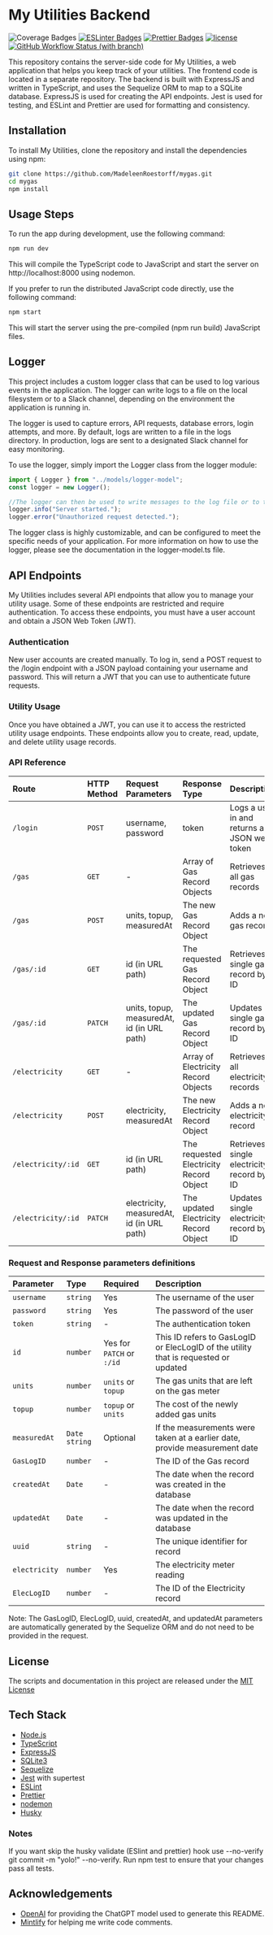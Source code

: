 # My Utilities Backend

![Coverage Badges](https://img.shields.io/endpoint?url=https://gist.githubusercontent.com/MadeleenRoestorff/e3835b95ac826635d78b5d047b92b16a/raw/mygas_heads_main.json)
[![ESLinter Badges](https://img.shields.io/badge/Linter-ESlint-4B32C3?logo=ESLint)](https://eslint.org/docs/latest/rules/)
[![Prettier Badges](https://img.shields.io/badge/Formater-Prettier-F7B93E?logo=Prettier)](https://prettier.io/docs/en/precommit.html)
[![license](https://img.shields.io/badge/License-MIT-F0047F.svg)](LICENSE)
[![GitHub Workflow Status (with branch)](https://img.shields.io/github/actions/workflow/status/MadeleenRoestorff/mygas/validate-test-script.yml)](https://github.com/MadeleenRoestorff/mygas/actions)

This repository contains the server-side code for My Utilities, a web application that helps you keep track of your utilities. The frontend code is located in a separate repository. The backend is built with ExpressJS and written in TypeScript, and uses the Sequelize ORM to map to a SQLite database. ExpressJS is used for creating the API endpoints. Jest is used for testing, and ESLint and Prettier are used for formatting and consistency.

## Installation

To install My Utilities, clone the repository and install the dependencies using npm:

```bash
git clone https://github.com/MadeleenRoestorff/mygas.git
cd mygas
npm install
```

## Usage Steps

To run the app during development, use the following command:

```bash
npm run dev
```

This will compile the TypeScript code to JavaScript and start the server on http://localhost:8000 using nodemon.

If you prefer to run the distributed JavaScript code directly, use the following command:

```bash
npm start
```

This will start the server using the pre-compiled (npm run build) JavaScript files.

## Logger

This project includes a custom logger class that can be used to log various events in the application. The logger can write logs to a file on the local filesystem or to a Slack channel, depending on the environment the application is running in.

The logger is used to capture errors, API requests, database errors, login attempts, and more. By default, logs are written to a file in the logs directory. In production, logs are sent to a designated Slack channel for easy monitoring.

To use the logger, simply import the Logger class from the logger module:

```typescript
import { Logger } from "../models/logger-model";
const logger = new Logger();

//The logger can then be used to write messages to the log file or to the Slack channel:
logger.info("Server started.");
logger.error("Unauthorized request detected.");
```

The logger class is highly customizable, and can be configured to meet the specific needs of your application. For more information on how to use the logger, please see the documentation in the logger-model.ts file.

## API Endpoints

My Utilities includes several API endpoints that allow you to manage your utility usage. Some of these endpoints are restricted and require authentication. To access these endpoints, you must have a user account and obtain a JSON Web Token (JWT).

### Authentication

New user accounts are created manually.
To log in, send a POST request to the /login endpoint with a JSON payload containing your username and password. This will return a JWT that you can use to authenticate future requests.

### Utility Usage

Once you have obtained a JWT, you can use it to access the restricted utility usage endpoints. These endpoints allow you to create, read, update, and delete utility usage records.

### API Reference

| Route              | HTTP Method | Request Parameters                         | Response Type                           | Description                                 |
| :----------------- | :---------- | :----------------------------------------- | :-------------------------------------- | ------------------------------------------- |
| `/login`           | `POST`      | username, password                         | token                                   | Logs a user in and returns a JSON web token |
| `/gas`             | `GET`       | -                                          | Array of Gas Record Objects             | Retrieves all gas records                   |
| `/gas`             | `POST`      | units, topup, measuredAt                   | The new Gas Record Object               | Adds a new gas record                       |
| `/gas/:id`         | `GET`       | id (in URL path)                           | The requested Gas Record Object         | Retrieves a single gas record by ID         |
| `/gas/:id`         | `PATCH`     | units, topup, measuredAt, id (in URL path) | The updated Gas Record Object           | Updates a single gas record by ID           |
| `/electricity`     | `GET`       | -                                          | Array of Electricity Record Objects     | Retrieves all electricity records           |
| `/electricity`     | `POST`      | electricity, measuredAt                    | The new Electricity Record Object       | Adds a new electricity record               |
| `/electricity/:id` | `GET`       | id (in URL path)                           | The requested Electricity Record Object | Retrieves a single electricity record by ID |
| `/electricity/:id` | `PATCH`     | electricity, measuredAt, id (in URL path)  | The updated Electricity Record Object   | Updates a single electricity record by ID   |

### Request and Response parameters definitions

| Parameter     | Type          | Required                  | Description                                                                         |
| :------------ | :------------ | :------------------------ | :---------------------------------------------------------------------------------- |
| `username`    | `string`      | Yes                       | The username of the user                                                            |
| `password`    | `string`      | Yes                       | The password of the user                                                            |
| `token`       | `string`      | -                         | The authentication token                                                            |
| `id`          | `number`      | Yes for `PATCH` or `:/id` | This ID refers to GasLogID or ElecLogID of the utility that is requested or updated |
| `units`       | `number`      | `units` or `topup`        | The gas units that are left on the gas meter                                        |
| `topup`       | `number`      | `topup` or `units`        | The cost of the newly added gas units                                               |
| `measuredAt`  | `Date string` | Optional                  | If the measurements were taken at a earlier date, provide measurement date          |
| `GasLogID`    | `number`      | -                         | The ID of the Gas record                                                            |
| `createdAt`   | `Date`        | -                         | The date when the record was created in the database                                |
| `updatedAt`   | `Date`        | -                         | The date when the record was updated in the database                                |
| `uuid`        | `string`      | -                         | The unique identifier for record                                                    |
| `electricity` | `number`      | Yes                       | The electricity meter reading                                                       |
| `ElecLogID`   | `number`      | -                         | The ID of the Electricity record                                                    |

Note: The GasLogID, ElecLogID, uuid, createdAt, and updatedAt parameters are automatically generated by the Sequelize ORM and do not need to be provided in the request.

## License

The scripts and documentation in this project are released under the [MIT License](LICENSE)

## Tech Stack

- [Node.js](https://nodejs.org/)
- [TypeScript](https://www.typescriptlang.org/)
- [ExpressJS](https://expressjs.com/)
- [SQLite3](https://www.sqlite.org/index.html)
- [Sequelize](https://sequelize.org/)
- [Jest](https://jestjs.io/) with supertest
- [ESLint](https://eslint.org/)
- [Prettier](https://prettier.io/)
- [nodemon](https://nodemon.io/)
- [Husky](https://typicode.github.io/husky/)

### Notes

If you want skip the husky validate (ESlint and prettier) hook use --no-verify
git commit -m "yolo!" --no-verify.
Run npm test to ensure that your changes pass all tests.

## Acknowledgements

- [OpenAI](https://openai.com/) for providing the ChatGPT model used to generate this README.
- [Mintlify](https://marketplace.visualstudio.com/items?itemname=mintlify.document) for helping me write code comments.
